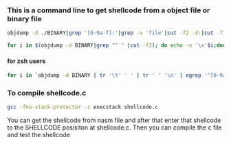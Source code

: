 ### This is a command line to get shellcode from a object file or binary file

```bash
objdump -d ./BINARY|grep '[0-9a-f]:'|grep -v 'file'|cut -f2 -d:|cut -f1-6 -d' '|tr -s ' '|tr '\t' ' '|sed 's/ $//g'|sed 's/ /\\x/g'|paste -d '' -s |sed 's/^/"/'|sed 's/$/"/g'
```

```bash
for i in $(objdump -d BINARY|grep "^ " |cut -f2); do echo -n '\x'$i;done; echo
```

#### for zsh users

```bash
for i in `objdump -d BINARY | tr '\t' ' ' | tr ' ' '\n' | egrep '^[0-9a-f]{2}$' ` ; do echo -n "\\\x$i" ; done
```

### To compile shellcode.c

```bash
gcc -fno-stack-protector -z execstack shellcode.c
```

You can get the shellcode from nasm file and after that enter that shellcode to the SHELLCODE posisiton at shellcode.c. Then you can compile the c file and test the shellcode
